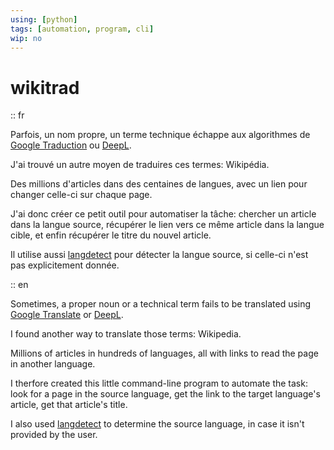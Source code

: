 ```yaml
---
using: [python]
tags: [automation, program, cli]
wip: no
---
```


# wikitrad

:: fr

Parfois, un nom propre, un terme technique échappe aux algorithmes de [Google Traduction](https://translate.google.com) ou [DeepL](https://deepl.com).

J'ai trouvé un autre moyen de traduires ces termes: Wikipédia.

Des millions d'articles dans des centaines de langues, avec un lien pour changer celle-ci sur chaque page.

J'ai donc créer ce petit outil pour automatiser la tâche: chercher un article dans la langue source, récupérer le lien vers ce même article dans la langue cible, et enfin récupérer le titre du nouvel article.

Il utilise aussi [langdetect](https://pypi.org/project/langdetect) pour détecter la langue source, si celle-ci n'est pas explicitement donnée.

:: en

Sometimes, a proper noun or a technical term fails to be translated using [Google Translate](https://translate.google.com) or [DeepL](https://deepl.com).

I found another way to translate those terms: Wikipedia.

Millions of articles in hundreds of languages, all with links to read the page in another language.

I therfore created this little command-line program to automate the task: look for a page in the source language, get the link to the target language's article, get that article's title.

I also used [langdetect](https://pypi.org/project/langdetect) to determine the source language, in case it isn't provided by the user.



